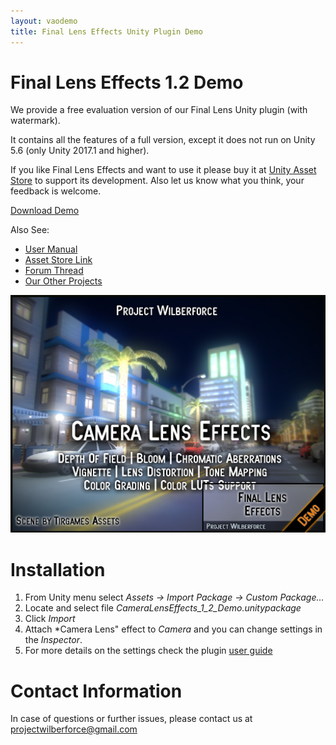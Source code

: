 ```yaml
---
layout: vaodemo
title: Final Lens Effects Unity Plugin Demo
---
```


# Final Lens Effects 1.2 Demo

We provide a free evaluation version of our Final Lens Unity plugin (with watermark).

It contains all the features of a full version, except it does not run on Unity 5.6 (only Unity 2017.1 and higher). 

If you like Final Lens Effects and want to use it please buy it at [Unity Asset Store](http://u3d.as/Sgg) to support its development. Also let us know what you think, your feedback is welcome.

<a href="https://projectwilberforce.github.io/cameralens/demo/CameraLensEffects_1_2_Demo.unitypackage" class="downloadbtn">Download Demo</a>
   
Also See:

 - [User Manual](https://projectwilberforce.github.io/cameralens/manual)
 - [Asset Store Link](http://u3d.as/Sgg)
 - [Forum Thread](https://forum.unity.com/threads/final-lens-effects-image-effect.530606/)
 - [Our Other Projects](https://www.assetstore.unity3d.com/en/#!/search/page=1/sortby=popularity/query=publisher:22764)

![](camera_lens_1_2_demo.png)

# Installation

1. From Unity menu select *Assets -> Import Package -> Custom Package...*
2. Locate and select file *CameraLensEffects_1_2_Demo.unitypackage*  
3. Click *Import*   
5. Attach *Camera Lens" effect to *Camera* and you can change settings in the *Inspector*.
6. For more details on the settings check the plugin [user guide](/cameralens/manual)

# Contact Information
In case of questions or further issues, please contact us at <projectwilberforce@gmail.com>

